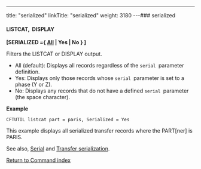 ---
title: "serialized"
linkTitle: "serialized"
weight: 3180
---### serialized

#### LISTCAT,  DISPLAY

****[SERIALIZED ={ <u>All</u> &#124; Yes &#124; No } ]****

Filters the LISTCAT or DISPLAY output.

* All (default): Displays all records regardless of the `serial `parameter definition.
* Yes: Displays only those records whose `serial `parameter is set to a phase (Y or Z).
* No: Displays any records that do not have a defined `serial `parameter (the space character).

****Example****

```
CFTUTIL listcat part = paris, Serialized = Yes
```

This example displays all serialized transfer records where the PART[ner] is PARIS.

See also, [Serial](../serial) and [Transfer serialization](../../../../app_integration_intro/transfer_serialization).

[Return to Command index](../../)
